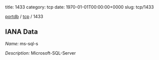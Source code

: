 title: 1433
category: tcp
date: 1970-01-01T00:00:00+0000
slug: tcp/1433

[portdb](/) / [tcp](/category/tcp.html) / 1433


## IANA Data

_Name:_ ms-sql-s

_Description:_ Microsoft-SQL-Server


